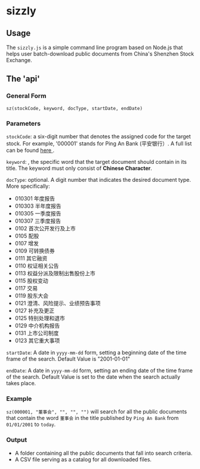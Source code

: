 # sizzly
## Usage
The `sizzly.js` is a simple command line program based on Node.js that helps user batch-download public documents from China's Shenzhen Stock Exchange.
## The 'api' 
### General Form
`sz(stockCode, keyword, docType, startDate, endDate)`
### Parameters
`stockCode`: <integer> a six-digit number that denotes the assigned code for the target stock. For example, '000001' stands for Ping An Bank (平安银行）. A full list can be found <a href='https://en.wikipedia.org/wiki/List_of_companies_listed_on_the_Shenzhen_Stock_Exchange'> here </a>.

`keyword`: <string>, the specific word that the target document should contain in its title. The keyword must only consist of **Chinese Character**.

`docType`: <integer> optional. A digit number that indicates the desired document type. More specifically:
- 010301 年度报告
- 010303 半年度报告
- 010305 一季度报告
- 010307 三季度报告
- 0102 首次公开发行及上市
- 0105 配股
- 0107 增发
- 0109 可转换债券
- 0111 其它融资
- 0110 权证相关公告
- 0113 权益分派及限制出售股份上市
- 0115 股权变动
- 0117 交易
- 0119 股东大会
- 0121 澄清、风险提示、业绩预告事项
- 0127 补充及更正
- 0125 特别处理和退市
- 0129 中介机构报告
- 0131 上市公司制度
- 0123 其它重大事项  

`startDate`: <string> A date in `yyyy-mm-dd` form, setting a beginning date of the time frame of the search. Default Value is "2001-01-01"

`endDate`: <string> A date in `yyyy-mm-dd` form, setting an ending date of the time frame of the search. Default Value is set to the date when the search actually takes place.

### Example
`sz(000001, "董事会", "", "", "")` will search for all the public documents that contain the word `董事会` in the title published by `Ping An Bank` from `01/01/2001` to `today`.
### Output
- A folder containing all the public documents that fall into search criteria.
- A CSV file serving as a catalog for all downloaded files.
